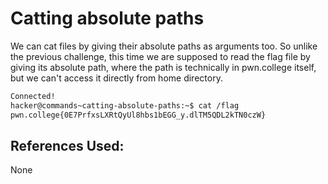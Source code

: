 # Catting absolute paths
We can cat files by giving their absolute paths as arguments too.
	So unlike the previous challenge, this time we are supposed to read the flag file by giving its
absolute path, where the path is technically in pwn.college itself, but we can't access it directly from
home directory.

```bash
Connected!
hacker@commands~catting-absolute-paths:~$ cat /flag
pwn.college{0E7PrfxsLXRtQyUl8hbs1bEGG_y.dlTM5QDL2kTN0czW}
```
## References Used:
None
